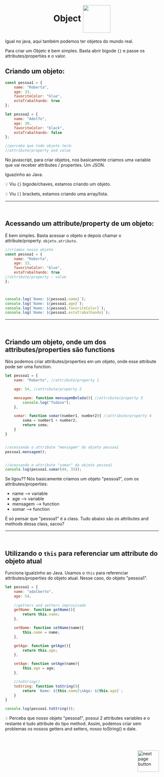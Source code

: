 <h1 align="center">
    <span>Object</span>
    <img src="https://img.icons8.com/?size=512&id=80332&format=png" alt="" width="90px" align="center">
</h1>

Igual no java, aqui também podemos ter objetos do mundo real.

Para criar um Objetc é bem simples. Basta abrir bigode `{}` e passe os attributes/properties e o valor.

## Criando um objeto:
```js
const pessoa1 = {
    name: "Roberta",
    age: 33,
    favoriteColor: "blue",
    estaTrabalhando: true
};

let pessoa2 = {
    name: "Adolfo",
    age: 30,
    favoriteColor: "black",
    estaTrabalhando: false
};

//perceba que todo objeto terá:
//attribute/property and value
```

No javascript, para criar objetos, nos basicamente criamos uma variable que vai receber attributes / properties. Um JSON.

Iguazinho ao Java.


💡 Viu `{}` bigode/chaves, estamos criando um objeto.

💡 Viu `[]` brackets, estamos criando uma array/lista.

<hr>
<br>

## Acessando um attribute/property de um objeto:

É bem simples. Basta acessar o objeto e depois chamar o attribute/property. `objeto.atributo`.

```js
//criamos nosso objeto
const pessoa1 = {
    name: "Roberta",
    age: 33,
    favoriteColor: "blue",
    estaTrabalhando: true
//attribute/property : value
};



console.log(`Name: ${pessoa1.name}`);
console.log(`Name: ${pessoa1.age}`);
console.log(`Name: ${pessoa1.favoriteColor}`);
console.log(`Name: ${pessoa1.estaTrabalhando}`);
```


<hr>
<br>

## Criando um objeto, onde um dos attributes/properties são functions
Nós podemos criar attributes/properties em um objeto, onde esse attribute pode ser uma function.

```js
let pessoa1 = {
    name: "Roberto", //attribute/property 1

    age: 54, //attribute/property 2

    mensagem: function mensagemBolada(){ //attribute/property 3
        console.log("fodase");
    },

    somar: function somar(number1, number2){ //attribute/property 4
        soma = number1 + number2;
        return soma;
    }
}


//acessando o attribute "mensagem" do objeto pessoa1
pessoa1.mensagem();


//acessando o attribute "somar" do objeto pessoa1
console.log(pessoa1.somar(44, 33));
```

Se ligou?? Nós basicamente criamos um objeto "pessoa1", com os attributes/properties:

- name --> variable
- age --> variable
- mensagem --> function
- somar --> function


É só pensar que "pessoa1" é a class. Tudo abaixo são os attributes and methods dessa class, sacou?


<hr>
<br>

## Utilizando o `this` para referenciar um attribute do objeto atual
Funciona igualzinho ao Java. Usamos o `this` para referenciar attributes/properties do objeto atual. Nesse caso, do objeto "pessoa1".

```js
let pessoa1 = {
    name: "adalberto",
    age: 54,
    
    //getters and setters improvisado
    getName: function getName(){
        return this.name;
    },

    setName: function setName(name){
        this.name = name;
    },

    getAge: function getAge(){
        return this.age;
    },

    setAge: function setAge(name){
        this.age = age;
    },

    //toString()
    toString: function toString(){
        return `Name: ${this.name}\nAge: ${this.age}`;
    }
}

console.log(pessoa1.toString());
```

💡 Perceba que nosso objeto "pessoa1", possui 2 attributes variables e o restante é tudo attribute do tipo method. Assim, podemos criar sem problemas os nossos getters and setters, nosso toString() e dale.

<br>
<br>

<!-- next page buttons -->
[<img src="https://img.icons8.com/?size=512&id=47092&format=png" alt="next page button" width="70px" align="right">](../3.arrays/0.arrays.md)